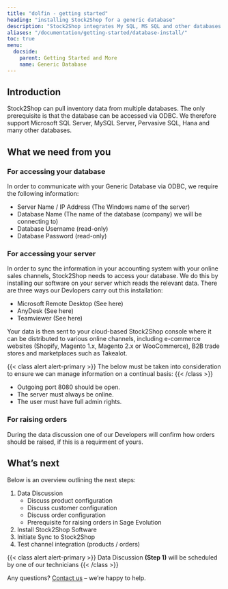 ```yaml
---
title: "dolfin - getting started"
heading: "installing Stock2Shop for a generic database"
description: "Stock2Shop integrates My SQL, MS SQL and other databases to Magento, Shopify, WooCommerce and our B2B ordering platform. Find out more!"
aliases: "/documentation/getting-started/database-install/"
toc: true
menu:
  docside:
    parent: Getting Started and More
    name: Generic Database
---
```


## Introduction
Stock2Shop can pull inventory data from multiple databases. The only prerequisite is that the database can be accessed via ODBC. We therefore support Microsoft SQL Server, MySQL Server, Pervasive SQL, Hana and many other databases.

## What we need from you

### For accessing your database
In order to communicate with your Generic Database via ODBC, we require the following information:

- Server Name / IP Address (The Windows name of the server)
- Database Name (The name of the database (company) we will be connecting to)
- Database Username (read-only)
- Database Password (read-only)

### For accessing your server
In order to sync the information in your accounting system with your online sales channels, Stock2Shop needs to access your database. We do this by installing our software on your server which reads the relevant data. There are three ways our Devlopers carry out this installation:

- Microsoft Remote Desktop (See here)
- AnyDesk (See here)
- Teamviewer (See here)

Your data is then sent to your cloud-based Stock2Shop console where it can be distributed to various online channels, including e-commerce websites (Shopify, Magento 1.x, Magento 2.x or WooCommerce), B2B trade stores and marketplaces such as Takealot.

{{< class alert alert-primary >}}
The below must be taken into consideration to ensure we can manage information on a continual basis:
{{< /class >}}

- Outgoing port 8080 should be open.
- The server must always be online.
- The user must have full admin rights.

### For raising orders
During the data discussion one of our Developers will confirm how orders should be raised, if this is a requirment of yours.

## What’s next
Below is an overview outlining the next steps:

1. Data Discussion
    - Discuss product configuration
    - Discuss customer configuration
    - Discuss order configuration
    - Prerequisite for raising orders in Sage Evolution
2. Install Stock2Shop Software
3. Initiate Sync to Stock2Shop
4. Test channel integration (products / orders)

{{< class alert alert-primary >}}
Data Discussion **(Step 1)** will be scheduled by one of our technicians
{{< /class >}}

Any questions? [Contact us](/contact-us) – we’re happy to help.